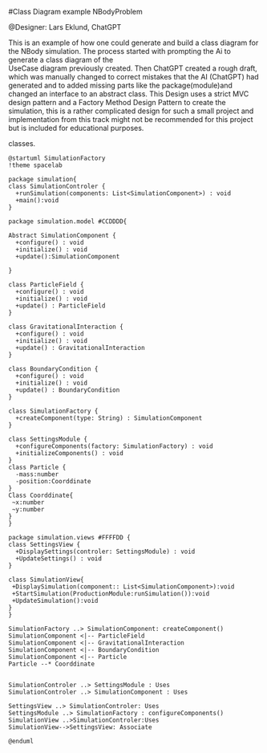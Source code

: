 #Class Diagram example NBodyProblem

@Designer: Lars Eklund, ChatGPT

This is an example of how one could generate and build a class diagram for the NBody simulation. 
The process started with prompting the Ai to generate a class diagram of the  
UseCase diagram previously created. Then ChatGPT created a rough draft,
 which was manually changed to correct mistakes that the AI (ChatGPT) had generated and to added missing parts like the package(module)and changed an interface to an abstract class. This Design uses a strict MVC design pattern and a Factory Method Design Pattern to create the simulation, this is a rather complicated design for such a small project and implementation from this track might not be recommended for this project but is included for educational purposes.

classes.
```plantuml
@startuml SimulationFactory
!theme spacelab

package simulation{
class SimulationControler {
  +runSimulation(components: List<SimulationComponent>) : void
  +main():void
}

package simulation.model #CCDDDD{

Abstract SimulationComponent {
  +configure() : void
  +initialize() : void
  +update():SimulationComponent
  
}

class ParticleField {
  +configure() : void
  +initialize() : void
  +update() : ParticleField
}

class GravitationalInteraction {
  +configure() : void
  +initialize() : void
  +update() : GravitationalInteraction
}

class BoundaryCondition {
  +configure() : void
  +initialize() : void
  +update() : BoundaryCondition
}

class SimulationFactory {
  +createComponent(type: String) : SimulationComponent
}

class SettingsModule {
  +configureComponents(factory: SimulationFactory) : void
  +initializeComponents() : void
}
class Particle {
  -mass:number
  -position:Coorddinate
}
Class Coorddinate{
 ~x:number
 ~y:number
}
}

package simulation.views #FFFFDD {
class SettingsView {
  +DisplaySettings(controler: SettingsModule) : void
  +UpdateSettings() : void
}

class SimulationView{
 +DisplaySimulation(component:: List<SimulationComponent>):void
 +StartSimulation(ProductionModule:runSimulation()):void
 +UpdateSimulation():void
}
}

SimulationFactory ..> SimulationComponent: createComponent()
SimulationComponent <|-- ParticleField
SimulationComponent <|-- GravitationalInteraction
SimulationComponent <|-- BoundaryCondition
SimulationComponent <|-- Particle
Particle --* Coorddinate


SimulationControler ..> SettingsModule : Uses
SimulationControler ..> SimulationComponent : Uses

SettingsView ..> SimulationControler: Uses
SettingsModule ..> SimulationFactory : configureComponents()
SimulationView ..>SimulationControler:Uses
SimulationView-->SettingsView: Associate

@enduml
```
